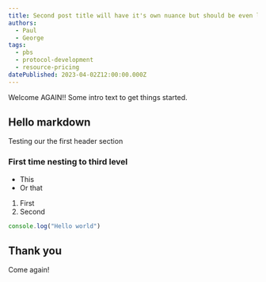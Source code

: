 ```yaml
---
title: Second post title will have it's own nuance but should be even longer apparently since you need a ton of text to make this wrap
authors:
  - Paul
  - George
tags:
  - pbs
  - protocol-development
  - resource-pricing
datePublished: 2023-04-02Z12:00:00.000Z
---
```


Welcome AGAIN!! Some intro text to get things started.

## Hello markdown

Testing our the first header section

### First time nesting to third level

- This
- Or that

1. First
2. Second

```ts
console.log("Hello world")
```

## Thank you

Come again!
